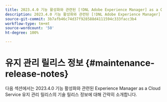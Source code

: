 ```yaml
---
title: 2023.4.0 기능 활성화와 관련된 [!DNL Adobe Experience Manager] as a Cloud Service의 유지 관리 릴리스 정보입니다.
description: 2023.4.0 기능 활성화와 관련된 [!DNL Adobe Experience Manager] as a Cloud Service의 유지 관리 릴리스 정보입니다.
source-git-commit: 3b7afb46c74d37f928588d4111594c333facc3b4
workflow-type: tm+mt
source-wordcount: '50'
ht-degree: 100%

---
```


# 유지 관리 릴리스 정보 {#maintenance-release-notes}

다음 섹션에서는 2023.4.0 기능 활성화와 관련된 Experience Manager as a Cloud Service 유지 관리 릴리스의 기술 릴리스 정보에 대해 간략히 소개합니다.


